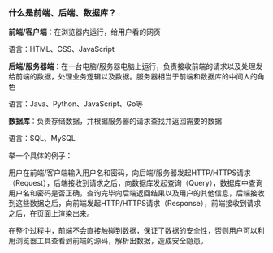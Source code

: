 ### 什么是前端、后端、数据库？

**前端/客户端**：在浏览器内运行，给用户看的网页

语言：HTML、CSS、JavaScript



**后端/服务器端**：在一台电脑/服务器电脑上运行，负责接收前端的请求以及处理发给前端的数据，处理业务逻辑以及数据。服务器相当于前端和数据库的中间人的角色

语言：Java、Python、JavaScript、Go等



**数据库**：负责存储数据，并根据服务器的请求查找并返回需要的数据

语言：SQL、MySQL



举一个具体的例子：

​		用户在前端/客户端输入用户名和密码，向后端/服务器发起HTTP/HTTPS请求（Request），后端接收到请求之后，向数据库发起查询（Query），数据库中查询用户名和密码是否正确，查询完毕向后端返回结果以及用户的其他信息，后端接收到这些数据之后，向前端发起HTTP/HTTPS请求（Response），前端接收到请求之后，在页面上渲染出来。

​		在整个过程中，前端不会直接触碰到数据，保证了数据的安全性，否则用户可以利用浏览器工具查看到前端的源码，解析出数据，造成安全隐患。

